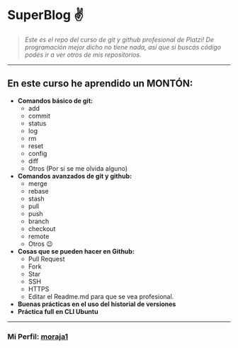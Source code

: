 # SuperBlog ✌
> *Este es el repo del curso de git y github profesional de Platzi! De programaci&oacute;n mejor dicho no tiene nada, as&iacute; que si busc&aacute;s c&oacute;digo pod&eacute;s ir a ver otros de mis repositorios.*

------------
## En este curso he aprendido un MONT&Oacute;N:
- **Comandos b&aacute;sico de git:**
	- add
	- commit
	- status
	- log
	- rm
	- reset
	- config
	- diff
	- Otros (Por si se me olvida alguno)
- **Comandos avanzados de git y github:**
	 - merge
	 - rebase
	 - stash
	 - pull
	 - push
	 - branch
	 - checkout
	 - remote
	 - Otros 😉
- **Cosas que se pueden hacer en Github:**
	- Pull Request
	- Fork
	- Star
	- SSH
	- HTTPS
	- Editar el Readme.md para que se vea profesional.
- **Buenas pr&aacute;cticas en el uso del historial de versiones**
- **Pr&aacute;ctica full en CLI Ubuntu**

------------
### Mi Perfil: [moraja1](https://github.com/moraja1 "Mi perfil")